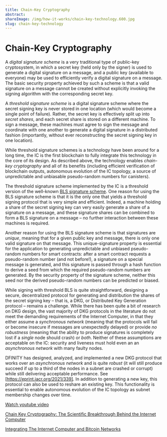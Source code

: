 ```yaml
---
title: Chain-Key Cryptography
abstract: 
shareImage: /img/how-it-works/chain-key-technology.600.jpg
slug: chain-key-technology
---
```


# Chain-Key Cryptography

A *digital signature scheme* is a very traditional type of public-key cryptosystem, in which a secret key (held only by the signer) is used to generate a digital signature on a message, and a public key (available to everyone) may be used to efficiently verify a digital signature on a message. The basic security property achieved by such a scheme is that a valid signature on a message cannot be created without explicitly invoking the signing algorithm with the corresponding secret key.

A *threshold signature scheme* is a digital signature scheme where the secret signing key is never stored in one location (which would become a single point of failure). Rather, the secret key is effectively split up into *secret shares*, and each secret share is stored on a different machine. To sign a message, these machines must agree to sign the message and coordinate with one another to generate a digital signature in a distributed fashion (importantly, without ever reconstructing the secret signing key in one location).

While threshold signature schemes is a technology have been around for a long time, the IC is the first blockchain to fully integrate this technology in the core of its design. As described above, the technology enables *chain-key cryptography* and all of its benefits (including efficient verification of blockchain outputs, autonomous evolution of the IC topology, a source of unpredictable and unbiasable pseudo-random numbers for canisters). 

The threshold signature scheme implemented by the IC is a threshold version of the well-known [BLS signature scheme](https://en.wikipedia.org/wiki/BLS_digital_signature).  One reason for using the BLS signature scheme is that it is the only one that yields a threshold signing protocol that is very simple and efficient. Indeed, a machine holding a share of the secret signing key can very easily generate a share of a signature on a message, and these signature shares can be combined to form a BLS signature on a message – no further interaction between these machines is required. 

Another reason for using the BLS signature scheme is that signatures are *unique*, meaning that for a given public key and message, there is only one valid signature on that message. This unique-signature property is essential for the application to generating unpredictable and unbiased pseudo-random numbers for smart contracts: after a smart contract requests a pseudo-random number (and not before!), a signature on a special message is generated, and this signature is passed through a hash function to derive a seed from which the required pseudo-random numbers are generated. By the security property of the signature scheme, neither this seed nor the derived pseudo-random numbers can be predicted or biased.

While signing with threshold BLS is quite straightforward, designing a secure, decentralized protocol for generating and distribution the shares of the secret signing key  – that is, a DKG, or Distributed Key Generation protocol – remains a challenge. While there has been quite a bit of research on DKG design, the vast majority of DKG protocols in the literature do not meet the demanding requirements of the Internet Computer, in that they either assume a *synchronous network* (meaning that the protocols will fail or become insecure if messages are unexpectedly delayed) or provide *no robustness* (meaning that the ability to produce signatures is completely lost if a *single* node should crash) or *both*. Neither of these assumptions are acceptable on the IC: security and liveness must hold even an an *asynchronous network* with many faulty nodes.

DFINITY has designed, analyzed, and implemented a new DKG protocol that works over an *asynchronous network* and is quite *robust* (it will still produce succeed if up to a third of the nodes in a subnet are crashed or corrupt) while still delivering acceptable performance. See [https://eprint.iacr.org/2021/339].  In addition to generating a new key, this protocol can also be used to reshare an existing key. This functionality is essential to enable autonomous evolution of the IC topology as subnet membership changes over time.


[Watch youtube video](https://www.youtube.com/watch?v=vUcDRFC09J0)

[Chain Key Cryptography: The Scientific Breakthrough Behind the Internet Computer](https://medium.com/dfinity/chain-key-technology-one-public-key-for-the-internet-computer-6a3644901e28)

[Integrating The Internet Computer and Bitcoin Networks](https://www.youtube.com/watch?v=TtVo3krjARI)
